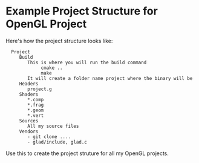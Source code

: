   # Example Project Structure for OpenGL Project

  Here's how the project structure looks like:

```
  Project
     Build
        This is where you will run the build command
             cmake ..
             make
        It will create a folder name project where the binary will be
     Headers
        project.g
     Shaders
        *.comp
        *.frag
        *.geom
        *.vert
     Sources
        All my source files
     Vendors
        - git clone ....
        - glad/include, glad.c
 ```

Use this to create the project struture for all my OpenGL projects.
